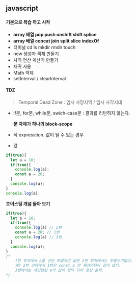 ## javascript

#### 기본으로 복습 하고 시작

-   **array 배열 pop push unshift shift splice**
-   **array 배열 concat join split slice indexOf**
-   터미널 cd ls mkdir rmdir touch
-   new 생성자 객체 만들기
-   사칙 연산 계산기 만들기
-   재귀 사용
-   Math 객체 
-   setInterval / clearInterval

#### 

#### TDZ

> Temporal Dead Zone : 임시 사망지역 / 임시 사각지대

- if문, for문, while문, swich-case문 : 결과를 리턴하지 않는다.

  **문 자체가 하나의 block-scope**

- 식 expresstion. 값이 될 수 있는 경우

- 값



```javascript
if(true){
  let a = 10;
  if(true){
    console.log(a);
    const a = 20;
  }
  console.log(a);
}
console.log(a);
```

**호이스팅 개념 돌아 보기**

```javascript
if(true){
  let a = 10;
  if(true){
    console.log(a) // 2번
    const a = 20; // 1번
    console.log(a) // 3번
  }
  console.log(a);
}
/*
	1번 위치에서 a를 선언 하였지만 값은 2번 위치에서는 부를수가없다.
	왜? 2번 상태에서 1번은 const a 만 재선언되어 값이 없다.
	3번에서는 재선언된 a의 값이 정의 되어 정상 출력.
*/
```

